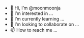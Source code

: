 - 👋 Hi, I’m @moonmoonja
- 👀 I’m interested in ...
- 🌱 I’m currently learning ...
- 💞️ I’m looking to collaborate on ...
- 📫 How to reach me ...

<!---
moonmoonja/moonmoonja is a ✨ special ✨ repository because its `README.md` (this file) appears on your GitHub profile.
You can click the Preview link to take a look at your changes.
--->
